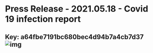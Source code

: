 # Press Release - 2021.05.18 - Covid 19 infection report 
Key: a64fbe7191bc680bec4d94b7a4cb7d37 
![img](img/a64fbe7191bc680bec4d94b7a4cb7d37.jpg)
---
```

```
